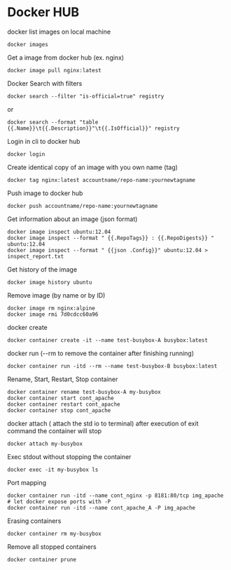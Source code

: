 # Docker HUB
docker list images on local machine
```
docker images
```
Get a image from docker hub (ex. nginx)
```
docker image pull nginx:latest
```
Docker Search with filters
```
docker search --filter "is-official=true" registry
```
or
```
docker search --format "table {{.Name}}\t{{.Description}}"\t{{.IsOfficial}}" registry
```
Login in cli to docker hub
```
docker login
```
Create identical copy of an image with you own name (tag) 
```
docker tag nginx:latest accountname/repo-name:yournewtagname
```
Push image to docker hub
```
docker push accountname/repo-name:yournewtagname
```
Get information about an image (json format)
```
docker image inspect ubuntu:12.04
docker image inspect --format " {{.RepoTags}} : {{.RepoDigests}} " ubuntu:12.04
docker image inspect --format " {{json .Config}}" ubuntu:12.04 > inspect_report.txt
```
Get history of the image
```
docker image history ubuntu
```
Remove image (by name or by ID)
```
docker image rm nginx:alpine
docker image rmi 7d0cdcc60a96
```
docker create
```
docker container create -it --name test-busybox-A busybox:latest
```
docker run (--rm to remove the container after finishing running)
```
docker container run -itd --rm --name test-busybox-B busybox:latest
```
Rename, Start, Restart, Stop container 
```
docker container rename test-busybox-A my-busybox
docker container start cont_apache
docker container restart cont_apache
docker container stop cont_apache
```
docker attach ( attach the std io to terminal) after execution of exit command the container will stop
```
docker attach my-busybox
```
Exec stdout without stopping the container
```
docker exec -it my-busybox ls
```
Port mapping
```
docker container run -itd --name cont_nginx -p 8181:80/tcp img_apache
# let docker expose ports with -P
docker container run -itd --name cont_apache_A -P img_apache
```
Erasing containers
```
docker container rm my-busybox
```
Remove all stopped containers
```
docker container prune
```




